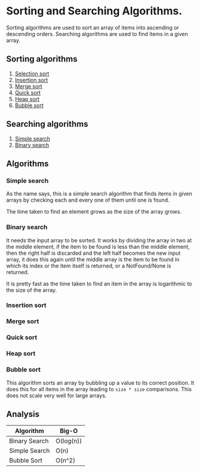 # Sorting and Searching Algorithms.

Sorting algorithms are used to sort an array of items into ascending or descending orders.
Searching algorithms are used to find items in a given array.

## Sorting algorithms

1. [Selection sort](#selection-sort)
1. [Insertion sort](#insertion-sort)
1. [Merge sort](#merge-sort)
1. [Quick sort](#quick-sort)
1. [Heap sort](#heap-sort)
1. [Bubble sort](#bubble-sort)

## Searching algorithms

1. [Simple search](#simple-search)
1. [Binary search](#binary-search)

## Algorithms

### Simple search

As the name says, this is a simple search algorithm that finds items in given arrays by checking each and every one of them until one is found.

The time taken to find an element grows as the size of the array grows.

### Binary search

It needs the input array to be sorted. It works by dividing the array in two at the middle element, if the item to be found is less than the middle element, then the right half is discarded and the left half becomes the new input array, it does this again until the middle array is the item to be found in which its index or the item itself is returned, or a NotFound/None is returned.

It is pretty fast as the time taken to find an item in the array is logarithmic to the size of the array.

### Insertion sort

### Merge sort

### Quick sort

### Heap sort

### Bubble sort

This algorithm sorts an array by bubbling up a value to its correct position. It does this for all items in the array leading to `size * size` comparisons. This does not scale very well for large arrays.

## Analysis

| Algorithm     | Big-O     |
| ------------- | --------- |
| Binary Search | O(log(n)) |
| Simple Search | O(n)      |
| Bubble Sort   | O(n^2)    |
